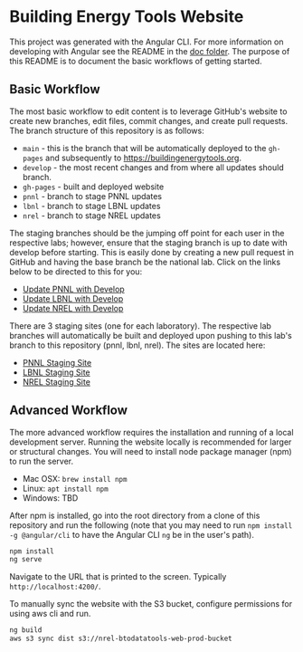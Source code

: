 # Building Energy Tools Website

This project was generated with the Angular CLI. For more information on developing with Angular see the README 
in the [doc folder](doc). The purpose of this README is to document the basic workflows of getting started. 

## Basic Workflow

The most basic workflow to edit content is to leverage GitHub's website to create new branches, edit files, commit 
changes, and create pull requests. The branch structure of this repository is as follows:

* `main` - this is the branch that will be automatically deployed to the `gh-pages` and subsequently to https://buildingenergytools.org.
* `develop` - the most recent changes and from where all updates should branch.
* `gh-pages` - built and deployed website
* `pnnl` - branch to stage PNNL updates
* `lbnl` - branch to stage LBNL updates
* `nrel` - branch to stage NREL updates

The staging branches should be the jumping off point for each user in the respective labs; however, ensure that the staging branch is 
up to date with develop before starting. This is easily done by creating a new pull request in GitHub and having the base branch be the
national lab. Click on the links below to be directed to this for you:

* [Update PNNL with Develop](https://github.com/BuildingEnergyTools/tools-website/compare/pnnl...develop)
* [Update LBNL with Develop](https://github.com/BuildingEnergyTools/tools-website/compare/lbnl...develop)
* [Update NREL with Develop](https://github.com/BuildingEnergyTools/tools-website/compare/nrel...develop)

There are 3 staging sites (one for each laboratory). The respective lab branches will automatically be built and deployed upon pushing
to this lab's branch to this repository (pnnl, lbnl, nrel). The sites are located here:

* [PNNL Staging Site](https://staging-pnnl.buildingenergytools.org)
* [LBNL Staging Site](https://staging-lbnl.buildingenergytools.org)
* [NREL Staging Site](https://staging-nrel.buildingenergytools.org)


## Advanced Workflow

The more advanced workflow requires the installation and running of a local development server. Running the website locally is
recommended for larger or structural changes. You will need to install node package manager (npm) to run the server. 

* Mac OSX: `brew install npm`
* Linux: `apt install npm`
* Windows: TBD

After npm is installed, go into the root directory from a clone of this repository and run the following (note that you may need to
run `npm install -g @angular/cli` to have the Angular CLI `ng` be in the user's path). 

```bash
npm install
ng serve
```
Navigate to the URL that is printed to the screen. Typically `http://localhost:4200/`.

To manually sync the website with the S3 bucket, configure permissions for using aws cli and run.

```bash
ng build
aws s3 sync dist s3://nrel-btodatatools-web-prod-bucket
```

